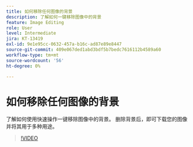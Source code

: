```yaml
---
title: 如何移除任何图像的背景
description: 了解如何一键移除图像中的背景
feature: Image Editing
role: User
level: Intermediate
jira: KT-13419
exl-id: 9e1e95cc-0632-457a-b16c-ad87e89e8447
source-git-commit: 409e067ded1abd3bdf5b7bedc7616112b4589a60
workflow-type: tm+mt
source-wordcount: '56'
ht-degree: 0%

---
```


# 如何移除任何图像的背景

了解如何使用快速操作一键移除图像中的背景。 删除背景后，即可下载您的图像并将其用于多种用途。

>[!VIDEO](https://video.tv.adobe.com/v/3420220?quality=12&learn=on&hidetitle=true)

